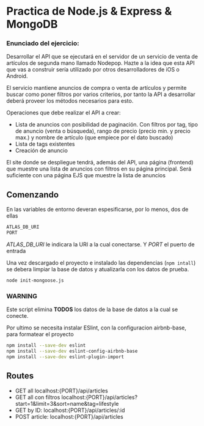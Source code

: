 # Practica de Node.js & Express & MongoDB

### Enunciado del ejercicio:

Desarrollar el API que se ejecutará en el servidor de un servicio de venta de artículos de segunda mano llamado Nodepop. Hazte a la idea que esta API que vas a construir sería utilizado por otros desarrolladores de iOS o Android.

El servicio mantiene anuncios de compra o venta de artículos y permite buscar como poner filtros por varios criterios, por tanto la API a desarrollar deberá proveer los métodos necesarios para esto.

Operaciones que debe realizar el API a crear:

- Lista de anuncios con posibilidad de paginación. Con filtros por tag, tipo de anuncio (venta o búsqueda),
  rango de precio (precio min. y precio max.) y nombre de artículo (que empiece por el dato buscado)
- Lista de tags existentes
- Creación de anuncio

El site donde se despliegue tendrá, además del API, una página (frontend) que muestre una
lista de anuncios con filtros en su página principal. Será suficiente con una página EJS que muestre la lista de anuncios

## Comenzando

En las variables de entorno deveran espesificarse, por lo menos, dos de ellas

```sh
ATLAS_DB_URI
PORT
```

_ATLAS_DB_URI_ le indicara la URI a la cual conectarse. Y _PORT_ el puerto de entrada

Una vez descargado el proyecto e instalado las dependencias (`npm intall`) se debera limpiar la base de datos y atualizarla con los datos de prueba.

```sh
node init-mongoose.js
```

### WARNING

Este script elimina **TODOS** los datos de la base de datos a la cual se conecte.

Por ultimo se necesita instalar ESlint, con la configuracion airbnb-base, para formatear el proyecto

```sh
npm install --save-dev eslint
npm install --save-dev eslint-config-airbnb-base
npm install --save-dev eslint-plugin-import
```

## Routes

- GET all
  localhost:{PORT}/api/articles
- GET all con filtros
  localhost:{PORT}/api/articles?start=1&limit=3&sort=name&tag=lifestyle
- GET by ID:
  localhost:{PORT}/api/articles/:id
- POST article:
  localhost:{PORT}/api/articles
